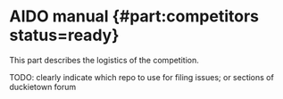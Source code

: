 # AIDO manual {#part:competitors status=ready}

This part describes the logistics of the competition.


TODO: clearly indicate which repo to use for filing issues; or sections of duckietown forum
